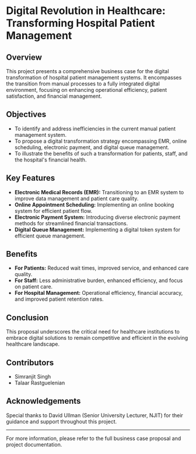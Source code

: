 # Digital Revolution in Healthcare: Transforming Hospital Patient Management

## Overview
This project presents a comprehensive business case for the digital transformation of hospital patient management systems. It encompasses the transition from manual processes to a fully integrated digital environment, focusing on enhancing operational efficiency, patient satisfaction, and financial management.

## Objectives
- To identify and address inefficiencies in the current manual patient management system.
- To propose a digital transformation strategy encompassing EMR, online scheduling, electronic payment, and digital queue management.
- To illustrate the benefits of such a transformation for patients, staff, and the hospital's financial health.

## Key Features
- **Electronic Medical Records (EMR):** Transitioning to an EMR system to improve data management and patient care quality.
- **Online Appointment Scheduling:** Implementing an online booking system for efficient patient flow.
- **Electronic Payment System:** Introducing diverse electronic payment methods for streamlined financial transactions.
- **Digital Queue Management:** Implementing a digital token system for efficient queue management.

## Benefits
- **For Patients:** Reduced wait times, improved service, and enhanced care quality.
- **For Staff:** Less administrative burden, enhanced efficiency, and focus on patient care.
- **For Hospital Management:** Operational efficiency, financial accuracy, and improved patient retention rates.

## Conclusion
This proposal underscores the critical need for healthcare institutions to embrace digital solutions to remain competitive and efficient in the evolving healthcare landscape.

## Contributors
- Simranjit Singh
- Talaar Rastguelenian

## Acknowledgements
Special thanks to David Ullman (Senior University Lecturer, NJIT) for their guidance and support throughout this project.

---
For more information, please refer to the full business case proposal and project documentation.
